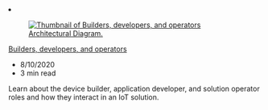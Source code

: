 <!-- This file is automatically generated by build/architectures/build_index.py. Any updates will be lost. -->

<!-- markdownlint-disable MD033 -->

<li class="grid-item item-column" data-categories="Internet of Things ">
<article class="card">
    <div class="card-header has-margin-bottom-none" aria-hidden="true">
        <figure class="image diagram has-height-175 has-overflow-hidden level">
            <a href="/azure/architecture/example-scenario/iot/builders-developers-operators"><img src="/azure/architecture/browse/thumbs/builders-developers-operators.png" class="diagram" alt="Thumbnail of Builders, developers, and operators Architectural Diagram." data-linktype="relative-path"></a>
        </figure>
    </div>
    <div class="card-content">
        <a class="card-content-title has-margin-top-none" href="/azure/architecture/example-scenario/iot/builders-developers-operators">
            <p>Builders, developers, and operators</p>
        </a>
        <ul class="card-content-metadata">
            <li>8/10/2020</li>
            <li>3 min read</li>
        </ul>
        <p class="card-content-description">Learn about the device builder, application developer, and solution operator roles and how they interact in an IoT solution.</p>
        <div class="bottom-to-top-fade is-hidden-mobile"></div>
    </div>
</article>
</li>
